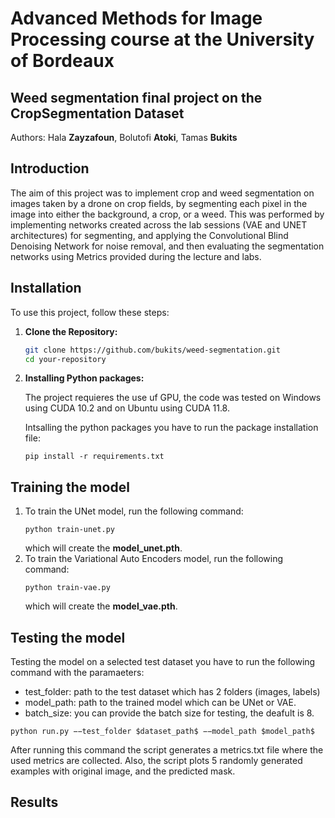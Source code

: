 # Advanced Methods for Image Processing course at the University of Bordeaux
## Weed segmentation final project on the CropSegmentation Dataset

Authors: Hala __Zayzafoun__, Bolutofi __Atoki__, Tamas __Bukits__
 
 ## Introduction
The aim of this project was to implement crop and weed segmentation on images taken by a drone
on crop fields, by segmenting each pixel in the image into either the background, a crop, or a weed.
This was performed by implementing networks created across the lab sessions (VAE and UNET
architectures) for segmenting, and applying the Convolutional Blind Denoising Network for noise
removal, and then evaluating the segmentation networks using Metrics provided during the lecture
and labs.

## Installation

To use this project, follow these steps:

1. **Clone the Repository:**
   ```bash
   git clone https://github.com/bukits/weed-segmentation.git
   cd your-repository
   ```

2. **Installing Python packages:**

    The project requieres the use uf GPU, the code was tested on Windows using CUDA 10.2 and on Ubuntu using CUDA 11.8.

    Intsalling the python packages you have to run the package installation file:

    ``` 
    pip install -r requirements.txt
    ```



## Training the model

1. To train the UNet model, run the following command:
    ``` 
    python train-unet.py
    ```
    which will create the __model_unet.pth__.
2. To train the Variational Auto Encoders model, run the following command:
    ``` 
    python train-vae.py
    ```
    which will create the __model_vae.pth__.

## Testing the model

Testing the model on a selected test dataset you have to run the following command with the paramaeters:

* test_folder: path to the test dataset which has 2 folders (images, labels)
* model_path: path to the trained model which can be UNet or VAE.
* batch_size: you can provide the batch size for testing, the deafult is 8.

```
python run.py −−test_folder $dataset_path$ −−model_path $model_path$
```
After running this command the script generates a metrics.txt file where the used metrics are collected. Also, the script plots 5 randomly generated examples with original image, and the predicted mask. 

## Results